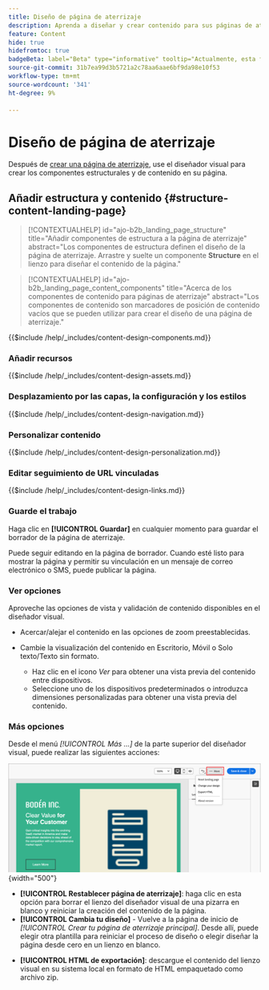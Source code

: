 ```yaml
---
title: Diseño de página de aterrizaje
description: Aprenda a diseñar y crear contenido para sus páginas de aterrizaje que admitan recorridos y campañas de cuenta.
feature: Content
hide: true
hidefromtoc: true
badgeBeta: label="Beta" type="informative" tooltip="Actualmente, esta función está en versión beta limitada"
source-git-commit: 31b7ea99d3b5721a2c78aa6aae6bf9da98e10f53
workflow-type: tm+mt
source-wordcount: '341'
ht-degree: 9%

---
```


# Diseño de página de aterrizaje

Después de [crear una página de aterrizaje](./landing-pages.md#create-a-landing-page), use el diseñador visual para crear los componentes estructurales y de contenido en su página.

## Añadir estructura y contenido {#structure-content-landing-page}

>[!CONTEXTUALHELP]
>id="ajo-b2b_landing_page_structure"
>title="Añadir componentes de estructura a la página de aterrizaje"
>abstract="Los componentes de estructura definen el diseño de la página de aterrizaje. Arrastre y suelte un componente **Structure** en el lienzo para diseñar el contenido de la página."

>[!CONTEXTUALHELP]
>id="ajo-b2b_landing_page_content_components"
>title="Acerca de los componentes de contenido para páginas de aterrizaje"
>abstract="Los componentes de contenido son marcadores de posición de contenido vacíos que se pueden utilizar para crear el diseño de una página de aterrizaje."

{{$include /help/_includes/content-design-components.md}}

### Añadir recursos

{{$include /help/_includes/content-design-assets.md}}

### Desplazamiento por las capas, la configuración y los estilos

{{$include /help/_includes/content-design-navigation.md}}

### Personalizar contenido

{{$include /help/_includes/content-design-personalization.md}}

### Editar seguimiento de URL vinculadas

{{$include /help/_includes/content-design-links.md}}

### Guarde el trabajo

Haga clic en **[!UICONTROL Guardar]** en cualquier momento para guardar el borrador de la página de aterrizaje.

Puede seguir editando en la página de borrador. Cuando esté listo para mostrar la página y permitir su vinculación en un mensaje de correo electrónico o SMS, puede publicar la página.

### Ver opciones

Aproveche las opciones de vista y validación de contenido disponibles en el diseñador visual.

* Acercar/alejar el contenido en las opciones de zoom preestablecidas.

* Cambie la visualización del contenido en Escritorio, Móvil o Solo texto/Texto sin formato.
   * Haz clic en el icono _Ver_ para obtener una vista previa del contenido entre dispositivos.
   * Seleccione uno de los dispositivos predeterminados o introduzca dimensiones personalizadas para obtener una vista previa del contenido.

### Más opciones

Desde el menú _[!UICONTROL Más ...]_ de la parte superior del diseñador visual, puede realizar las siguientes acciones:

![Haga clic en Más para acceder a las acciones de plantilla](./assets/landing-page-designer-more-menu.png){width="500"}

* **[!UICONTROL Restablecer página de aterrizaje]**: haga clic en esta opción para borrar el lienzo del diseñador visual de una pizarra en blanco y reiniciar la creación del contenido de la página.
* **[!UICONTROL Cambia tu diseño]** - Vuelve a la página de inicio de _[!UICONTROL Crear tu página de aterrizaje principal]_. Desde allí, puede elegir otra plantilla para reiniciar el proceso de diseño o elegir diseñar la página desde cero en un lienzo en blanco.
<!--- * **[!UICONTROL Save as content template]** - Save the page body as a landing page template to be reused across multiple landing pages. You provide a name and description for the template and save it to the list of saved  landing page templates. -->
* **[!UICONTROL HTML de exportación]**: descargue el contenido del lienzo visual en su sistema local en formato de HTML empaquetado como archivo zip.

